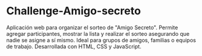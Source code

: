# Challenge-Amigo-secreto
Aplicación web para organizar el sorteo de "Amigo Secreto". Permite agregar participantes, mostrar la lista y realizar el sorteo asegurando que nadie se asigne a sí mismo. Ideal para grupos de amigos, familias o equipos de trabajo. Desarrollada con HTML, CSS y JavaScript.
